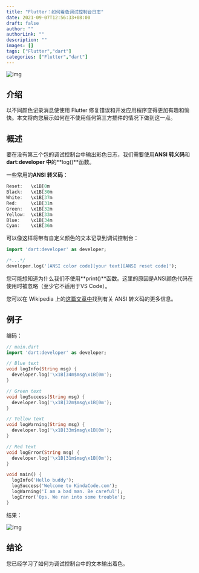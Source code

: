```yaml
---
title: "Flutter：如何着色调试控制台日志"
date: 2021-09-07T12:56:33+08:00
draft: false
author: ""
authorLink: ""
description: ""
images: []
tags: ["Flutter","dart"]
categories: ["Flutter","dart"]
---
```



![img](https://luckly007.oss-cn-beijing.aliyuncs.com/image/Screen-Shot-2021-08-26-at-16.10.30.jpg)



## 介绍

以不同颜色记录消息使使用 Flutter 修复错误和开发应用程序变得更加有趣和愉快。本文将向您展示如何在不使用任何第三方插件的情况下做到这一点。

## 概述

要在没有第三个包的调试控制台中输出彩色日志，我们需要使用**ANSI 转义码**和**dart:developer 中**的**log()**函数。

一些常用的**ANSI 转义码**：

```dart
Reset:   \x1B[0m
Black:   \x1B[30m
White:   \x1B[37m
Red:     \x1B[31m
Green:   \x1B[32m
Yellow:  \x1B[33m
Blue:    \x1B[34m
Cyan:    \x1B[36m
```

可以像这样将带有自定义颜色的文本记录到调试控制台：

```dart
import 'dart:developer' as developer;

/*...*/
developer.log('[ANSI color code][your text][ANSI reset code]');
```

您可能想知道为什么我们不使用**print()**函数。这里的原因是ANSI颜色代码在使用时被忽略（至少它不适用于VS Code）。

您可以在 Wikipedia 上的[这篇文章中](https://en.wikipedia.org/wiki/ANSI_escape_code)找到有关 ANSI 转义码的更多信息。

## **例子**

编码：

```dart
// main.dart
import 'dart:developer' as developer;

// Blue text
void logInfo(String msg) {
  developer.log('\x1B[34m$msg\x1B[0m');
}

// Green text
void logSuccess(String msg) {
  developer.log('\x1B[32m$msg\x1B[0m');
}

// Yellow text
void logWarning(String msg) {
  developer.log('\x1B[33m$msg\x1B[0m');
}

// Red text
void logError(String msg) {
  developer.log('\x1B[31m$msg\x1B[0m');
}

void main() {
  logInfo('Hello buddy');
  logSuccess('Welcome to KindaCode.com');
  logWarning('I am a bad man. Be careful');
  logError('Ops. We ran into some trouble');
}
```

结果：

![img](https://luckly007.oss-cn-beijing.aliyuncs.com/image/Screen-Shot-2021-08-26-at-16.13.24.jpg)

## 结论



您已经学习了如何为调试控制台中的文本输出着色。
